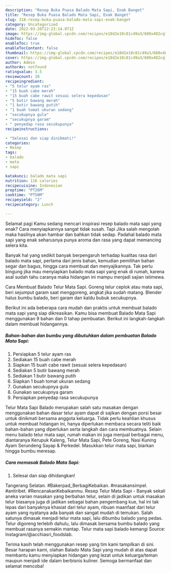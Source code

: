```yaml
---
description: "Resep Buka Puasa Balado Mata Sapi, Enak Banget"
title: "Resep Buka Puasa Balado Mata Sapi, Enak Banget"
slug: 318-resep-buka-puasa-balado-mata-sapi-enak-banget
category: Uncategorized
date: 2022-03-26T12:23:14.071Z
image: https://img-global.cpcdn.com/recipes/e18d2e10c81c49a3/680x482cq70/balado-mata-sapi-foto-resep-utama.jpg
hideToc: false
enableToc: true
enableTocContent: false
thumbnail: https://img-global.cpcdn.com/recipes/e18d2e10c81c49a3/680x482cq70/balado-mata-sapi-foto-resep-utama.jpg
cover: https://img-global.cpcdn.com/recipes/e18d2e10c81c49a3/680x482cq70/balado-mata-sapi-foto-resep-utama.jpg
author: Admin
authorAv: notfound
ratingvalue: 3.5
reviewcount: 20
recipeingredient:
- "5 telur ayam ras"
- "15 buah cabe merah"
- "15 buah cabe rawit sesuai selera kepedasan"
- "5 butir bawang merah"
- "1 butir bawang putih"
- "1 buah tomat ukuran sedang"
- "secukupnya gula"
- "secukupnya garam"
- " penyedap rasa secukupunya"
recipeinstructions:

- "Selesai dan siap dinikmati!"
categories:
- Resep
tags:
- balado
- mata
- sapi

katakunci: balado mata sapi 
nutrition: 116 calories
recipecuisine: Indonesian
preptime: "PT26M"
cooktime: "PT50M"
recipeyield: "2"
recipecategory: Lunch

---
```



Selamat pagi Kamu sedang mencari inspirasi resep balado mata sapi yang enak? Cara menyiapkannya sangat tidak susah. Tapi Jika salah mengolah maka hasilnya akan hambar dan bahkan tidak sedap. Padahal balado mata sapi yang enak seharusnya punya aroma dan rasa yang dapat memancing selera kita.


Banyak hal yang sedikit banyak berpengaruh terhadap kualitas rasa dari balado mata sapi, pertama dari jenis bahan, kemudian pemilihan bahan segar dan bagus, hingga cara membuat dan menyajikannya. Tak perlu bingung jika mau menyiapkan balado mata sapi yang enak di rumah, karena asal sudah tahu caranya maka hidangan ini mampu menjadi sajian istimewa.

Cara Membuat Balado Telur Mata Sapi. Goreng telur ceplok atau mata sapi, beri sejumput garam saat menggoreng, angkat jika sudah matang. Blender halus bumbu balado, beri garam dan kaldu bubuk secukupnya.


Berikut ini ada beberapa cara mudah dan praktis untuk membuat balado mata sapi yang siap dikreasikan. Kamu bisa membuat Balado Mata Sapi menggunakan 9 bahan dan 0 tahap pembuatan. Berikut ini langkah-langkah dalam membuat hidangannya.

<!--inarticleads1-->

##### Bahan-bahan dan bumbu yang dibutuhkan dalam pembuatan Balado Mata Sapi:

1. Persiapkan 5 telur ayam ras
1. Sediakan 15 buah cabe merah
1. Siapkan 15 buah cabe rawit (sesuai selera kepedasan)
1. Sediakan 5 butir bawang merah
1. Sediakan 1 butir bawang putih
1. Siapkan 1 buah tomat ukuran sedang
1. Gunakan secukupnya gula
1. Gunakan secukupnya garam
1. Persiapkan  penyedap rasa secukupunya


Telur Mata Sapi Balado merupakan salah satu masakan dengan menggunakan bahan dasar telur ayam dapat di sajikan dengan porsi besar untuk dinikmati bersama anggota keluarga. Tidak perlu keahlian khusus untuk membuat hidangan ini, hanya diperlukan membaca secara teliti baik bahan-bahan yang diperlukan serta langkah dan cara membuatnya. Selain menu balado telur mata sapi, rumah makan ini juga menjual berbagai menu, diantaranya Kerupuk Kaleng, Telur Mata Sapi, Pete Goreng, Nasi Kuning Ayam Serundeng Sayap &amp; Perkedel. Masukkan telur mata sapi, biarkan hingga bumbu meresap. 

<!--inarticleads2-->

##### Cara memasak Balado Mata Sapi:


1. Selesai dan siap dihidangkan!

Tangerang Selatan. #Bakerpad_BerbagiKebaikan. #masakansimpel. #antiribet. #RencanakanKebaikanmu. Resep Telur Mata Sapi - Banyak sekali aneka varian masakan yang berbahan telur, selain di jadikan untuk masakan telur biasanya juga di jadikan sebagai bahan pengembang kue, hal ini tak lepas dari banyaknya khasiat dari telur ayam, ribuan maanfaat dari telur ayam yang nyatanya ada banyak dan sangat mudah di temukan. Salah satunya dimasak menjadi telur mata sapi, lalu dibumbu balado yang pedas. Telur digoreng terlebih dahulu, lalu dimasak bersama bumbu balado yang membuat rasanya semakin mantap. Telur mata sapi balado kemangi Source: Instagram/@acchiasri_foodslab. 

Terima kasih telah menggunakan resep yang tim kami tampilkan di sini. Besar harapan kami, olahan Balado Mata Sapi yang mudah di atas dapat membantu kamu menyiapkan hidangan yang lezat untuk keluarga/teman maupun menjadi ide dalam berbisnis kuliner. Semoga bermanfaat dan selamat mencoba!
